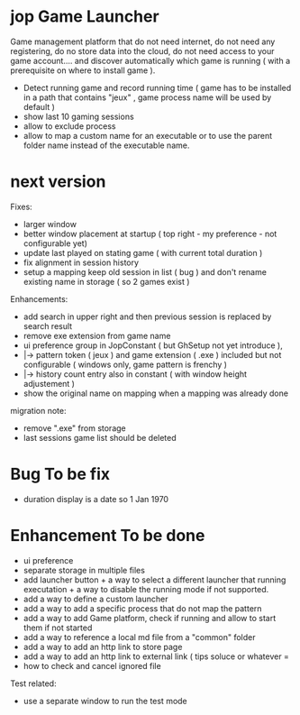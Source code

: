 # jop Game Launcher

Game management platform that do not need internet, do not need any registering, do no store data into the cloud, do not need access to your game account....
and discover automatically which game is running ( with a prerequisite on where to install game ). 

- Detect running game and record running time ( game has to be installed in a path that contains "jeux" , game process name will be used by default )
- show last 10 gaming sessions
- allow to exclude process
- allow to map a custom name for an executable or to use the parent folder name instead of the executable name.

# next version

Fixes:
- larger window
- better window placement at startup ( top right - my preference - not configurable yet)
- update last played on stating game ( with current total duration )
- fix alignment in session history
- setup a mapping keep old session in list ( bug ) and don't rename existing name in storage ( so 2 games exist )

Enhancements:
- add search in upper right and then previous session is replaced by search result
- remove exe extension from game name
- ui preference group in JopConstant ( but GhSetup not yet introduce ),
- |-> pattern token ( jeux ) and game extension ( .exe ) included but not configurable ( windows only, game pattern is frenchy )
- |-> history count entry also in constant ( with window height adjustement )
- show the original name on mapping when a mapping was already done

migration note:
- remove ".exe" from storage
- last sessions game list should be deleted

# Bug To be fix
- duration display is a date so 1 Jan 1970

# Enhancement To be done
- ui preference
- separate storage in multiple files
- add launcher button + a way to select a different launcher that running executation + a way to disable the running mode if not supported.
- add a way to define a custom launcher
- add a way to add a specific process that do not map the pattern
- add a way to add Game platform, check if running and allow to start them if not started
- add a way to reference a local md file from a "common" folder
- add a way to add an http link to store page
- add a way to add an http link to external link ( tips soluce or whatever =
- how to check and cancel ignored file

Test related:
- use a separate window to run the test mode

